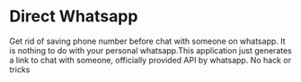 # Direct Whatsapp
Get rid of saving phone number before chat with someone on whatsapp. It is nothing to do with your personal whatsapp.This application just generates a link to chat with someone, officially provided API by whatsapp. No hack or tricks
